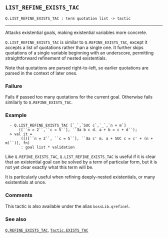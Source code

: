 ## `LIST_REFINE_EXISTS_TAC`

``` hol4
Q.LIST_REFINE_EXISTS_TAC : term quotation list -> tactic
```

------------------------------------------------------------------------

Attacks existential goals, making existential variables more concrete.

`Q.LIST_REFINE_EXISTS_TAC` is similar to `Q.REFINE_EXISTS_TAC`, except
it accepts a list of quotations rather than a single one. It further
skips quotations of a single variable beginning with an underscore,
permitting straightforward refinement of nested existentials.

Note that quotations are parsed right-to-left, so earlier quotations are
parsed in the context of later ones.

### Failure

Fails if passed too many quotations for the current goal. Otherwise
fails similarly to `Q.REFINE_EXISTS_TAC`.

### Example

``` hol4
  - Q.LIST_REFINE_EXISTS_TAC [`_`,`SUC c`,`_`,`n + m`]
      ([``n = 2``,``c = 5``], ``∃a b c d. a + b = c + d``);
  > val it =
       ([([``n = 2``, ``c = 5``], ``∃a c' m. a + SUC c = c' + (n + m)``)], fn)
       : goal list * validation
```

Like `Q.REFINE_EXISTS_TAC`, `Q.LIST_REFINE_EXISTS_TAC` is useful if it
is clear that an existential goal can be solved by a term of particular
form, but it is not yet clear exactly what this term will be.

It is particularly useful when refining deeply-nested existentials, or
many existentials at once.

### Comments

This tactic is also available under the alias `bossLib.qrefinel`.

### See also

[`Q.REFINE_EXISTS_TAC`](#Q.REFINE_EXISTS_TAC),
[`Tactic.EXISTS_TAC`](#Tactic.EXISTS_TAC)
